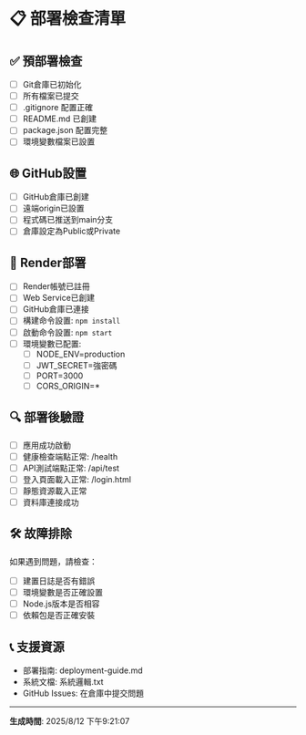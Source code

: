 # 📋 部署檢查清單

## ✅ 預部署檢查

- [ ] Git倉庫已初始化
- [ ] 所有檔案已提交
- [ ] .gitignore 配置正確
- [ ] README.md 已創建
- [ ] package.json 配置完整
- [ ] 環境變數檔案已設置

## 🌐 GitHub設置

- [ ] GitHub倉庫已創建
- [ ] 遠端origin已設置
- [ ] 程式碼已推送到main分支
- [ ] 倉庫設定為Public或Private

## 🚀 Render部署

- [ ] Render帳號已註冊
- [ ] Web Service已創建
- [ ] GitHub倉庫已連接
- [ ] 構建命令設置: `npm install`
- [ ] 啟動命令設置: `npm start`
- [ ] 環境變數已配置:
  - [ ] NODE_ENV=production
  - [ ] JWT_SECRET=強密碼
  - [ ] PORT=3000
  - [ ] CORS_ORIGIN=*

## 🔍 部署後驗證

- [ ] 應用成功啟動
- [ ] 健康檢查端點正常: /health
- [ ] API測試端點正常: /api/test
- [ ] 登入頁面載入正常: /login.html
- [ ] 靜態資源載入正常
- [ ] 資料庫連接成功

## 🛠️ 故障排除

如果遇到問題，請檢查：
- [ ] 建置日誌是否有錯誤
- [ ] 環境變數是否正確設置
- [ ] Node.js版本是否相容
- [ ] 依賴包是否正確安裝

## 📞 支援資源

- 部署指南: deployment-guide.md
- 系統文檔: 系統邏輯.txt
- GitHub Issues: 在倉庫中提交問題

---
**生成時間**: 2025/8/12 下午9:21:07
